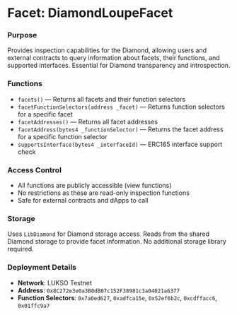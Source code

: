 # Facet: DiamondLoupeFacet

### Purpose
Provides inspection capabilities for the Diamond, allowing users and external contracts to query information about facets, their functions, and supported interfaces. Essential for Diamond transparency and introspection.

### Functions
- `facets()` — Returns all facets and their function selectors
- `facetFunctionSelectors(address _facet)` — Returns function selectors for a specific facet
- `facetAddresses()` — Returns all facet addresses
- `facetAddress(bytes4 _functionSelector)` — Returns the facet address for a specific function selector
- `supportsInterface(bytes4 _interfaceId)` — ERC165 interface support check

### Access Control
- All functions are publicly accessible (view functions)
- No restrictions as these are read-only inspection functions
- Safe for external contracts and dApps to call

### Storage
Uses `LibDiamond` for Diamond storage access. Reads from the shared Diamond storage to provide facet information. No additional storage library required.

### Deployment Details
- **Network**: LUKSO Testnet
- **Address**: `0x8C272e3e0a3B0dB07c152F38981c3a04021a6377`
- **Function Selectors**: `0x7a0ed627`, `0xadfca15e`, `0x52ef6b2c`, `0xcdffacc6`, `0x01ffc9a7`
